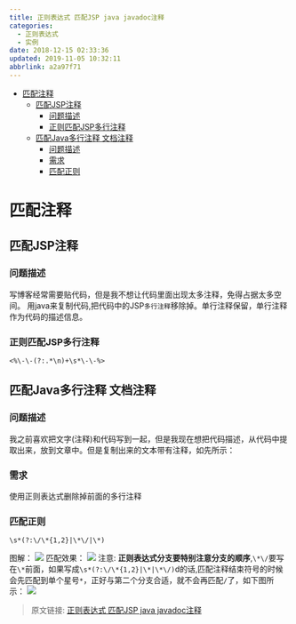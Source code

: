```yaml
---
title: 正则表达式 匹配JSP java javadoc注释
categories: 
  - 正则表达式
  - 实例
date: 2018-12-15 02:33:36
updated: 2019-11-05 10:32:11
abbrlink: a2a97f71
---
```

- [匹配注释](/blog/a2a97f71/#匹配注释)
    - [匹配JSP注释](/blog/a2a97f71/#匹配JSP注释)
        - [问题描述](/blog/a2a97f71/#问题描述)
        - [正则匹配JSP多行注释](/blog/a2a97f71/#正则匹配JSP多行注释)
    - [匹配Java多行注释 文档注释](/blog/a2a97f71/#匹配Java多行注释-文档注释)
        - [问题描述](/blog/a2a97f71/#问题描述)
        - [需求](/blog/a2a97f71/#需求)
        - [匹配正则](/blog/a2a97f71/#匹配正则)

<!--more-->
<script src="https://cdn.bootcss.com/jquery/3.4.0/jquery.slim.min.js"></script>
<script>$(document).ready(function () {$(".post-body > ul:nth-child(1)").hide();});</script>

<!--end-->
# 匹配注释 #
## 匹配JSP注释 ##
### 问题描述 ###
写博客经常需要贴代码，但是我不想让代码里面出现太多注释，免得占据太多空间。
用java来复制代码,把代码中的JSP`多行注释`移除掉。单行注释保留，单行注释作为代码的描述信息。
### 正则匹配JSP多行注释 ###
```
<%\-\-(?:.*\n)+\s*\-\-%>
```
## 匹配Java多行注释 文档注释 ##
### 问题描述 ###
我之前喜欢把文字(注释)和代码写到一起，但是我现在想把代码描述，从代码中提取出来，放到文章中。但是复制出来的文本带有注释，如先所示：

### 需求 ###
使用正则表达式删除掉前面的多行注释
### 匹配正则 ###
```
\s*(?:\/\*{1,2}|\*\/|\*)
```
图解：
![](https://image-1257720033.cos.ap-shanghai.myqcloud.com/blog/regex/example/annotation/java_javadoc.png)
匹配效果：
![](https://image-1257720033.cos.ap-shanghai.myqcloud.com/blog/regex/example/annotation/java_javadoc_vscode.png)
注意: **正则表达式分支要特别注意分支的顺序**,`\*\/`要写在`\*`前面，如果写成`\s*(?:\/\*{1,2}|\*|\*\/)`d的话,匹配注释结束符号的时候会先匹配到单个星号`*`，正好与第二个分支合适，就不会再匹配`/`了，如下图所示：
![](https://image-1257720033.cos.ap-shanghai.myqcloud.com/blog/regex/example/annotation/shunxu.png)


>原文链接: [正则表达式 匹配JSP java javadoc注释](https://lanlan2017.github.io/blog/a2a97f71/)

